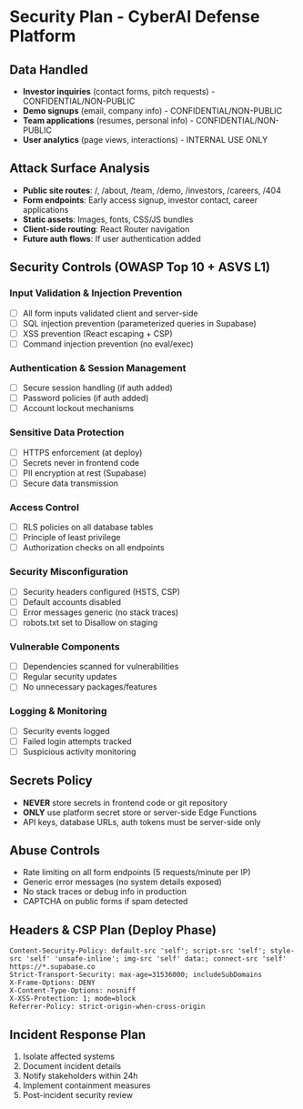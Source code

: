 # Security Plan - CyberAI Defense Platform

## Data Handled
- **Investor inquiries** (contact forms, pitch requests) - CONFIDENTIAL/NON-PUBLIC
- **Demo signups** (email, company info) - CONFIDENTIAL/NON-PUBLIC  
- **Team applications** (resumes, personal info) - CONFIDENTIAL/NON-PUBLIC
- **User analytics** (page views, interactions) - INTERNAL USE ONLY

## Attack Surface Analysis
- **Public site routes**: /, /about, /team, /demo, /investors, /careers, /404
- **Form endpoints**: Early access signup, investor contact, career applications
- **Static assets**: Images, fonts, CSS/JS bundles
- **Client-side routing**: React Router navigation
- **Future auth flows**: If user authentication added

## Security Controls (OWASP Top 10 + ASVS L1)

### Input Validation & Injection Prevention
- [ ] All form inputs validated client and server-side
- [ ] SQL injection prevention (parameterized queries in Supabase)
- [ ] XSS prevention (React escaping + CSP)
- [ ] Command injection prevention (no eval/exec)

### Authentication & Session Management  
- [ ] Secure session handling (if auth added)
- [ ] Password policies (if auth added)
- [ ] Account lockout mechanisms

### Sensitive Data Protection
- [ ] HTTPS enforcement (at deploy)
- [ ] Secrets never in frontend code
- [ ] PII encryption at rest (Supabase)
- [ ] Secure data transmission

### Access Control
- [ ] RLS policies on all database tables
- [ ] Principle of least privilege
- [ ] Authorization checks on all endpoints

### Security Misconfiguration
- [ ] Security headers configured (HSTS, CSP)
- [ ] Default accounts disabled
- [ ] Error messages generic (no stack traces)
- [ ] robots.txt set to Disallow on staging

### Vulnerable Components
- [ ] Dependencies scanned for vulnerabilities
- [ ] Regular security updates
- [ ] No unnecessary packages/features

### Logging & Monitoring
- [ ] Security events logged
- [ ] Failed login attempts tracked
- [ ] Suspicious activity monitoring

## Secrets Policy
- **NEVER** store secrets in frontend code or git repository
- **ONLY** use platform secret store or server-side Edge Functions
- API keys, database URLs, auth tokens must be server-side only

## Abuse Controls
- Rate limiting on all form endpoints (5 requests/minute per IP)
- Generic error messages (no system details exposed)
- No stack traces or debug info in production
- CAPTCHA on public forms if spam detected

## Headers & CSP Plan (Deploy Phase)
```
Content-Security-Policy: default-src 'self'; script-src 'self'; style-src 'self' 'unsafe-inline'; img-src 'self' data:; connect-src 'self' https://*.supabase.co
Strict-Transport-Security: max-age=31536000; includeSubDomains
X-Frame-Options: DENY
X-Content-Type-Options: nosniff
X-XSS-Protection: 1; mode=block
Referrer-Policy: strict-origin-when-cross-origin
```

## Incident Response Plan
1. Isolate affected systems
2. Document incident details
3. Notify stakeholders within 24h
4. Implement containment measures
5. Post-incident security review
